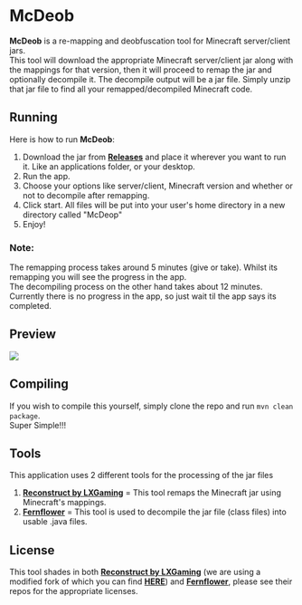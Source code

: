 # McDeob
**McDeob** is a re-mapping and deobfuscation tool for Minecraft server/client jars.   
This tool will download the appropriate Minecraft server/client jar along with the mappings for that version, 
then it will proceed to remap the jar and optionally decompile it. The decompile output will be a jar file.
Simply unzip that jar file to find all your remapped/decompiled Minecraft code.

## Running
Here is how to run **McDeob**:
1) Download the jar from [**Releases**](https://github.com/ShaneBeeStudios/McDeob/releases) and place it wherever you want to run it. Like an applications folder, or your desktop.
2) Run the app.
3) Choose your options like server/client, Minecraft version and whether or not to decompile after remapping.
4) Click start. All files will be put into your user's home directory in a new directory called "McDeop"
5) Enjoy!
### Note:
The remapping process takes around 5 minutes (give or take). Whilst its remapping you will see the progress in the app.   
The decompiling process on the other hand takes about 12 minutes. Currently there is no progress in the app, so just wait til the app says its completed. 

## Preview
![](https://i.imgur.com/eOSuIGr.png)

## Compiling
If you wish to compile this yourself, simply clone the repo and run `mvn clean package`.   
Super Simple!!!

## Tools
This application uses 2 different tools for the processing of the jar files
1) [**Reconstruct by LXGaming**](https://github.com/LXGaming/Reconstruct) = This tool remaps the Minecraft jar using Minecraft's mappings. 
2) [**Fernflower**](https://github.com/fesh0r/fernflower) = This tool is used to decompile the jar file (class files) into usable .java files.

## License
This tool shades in both [**Reconstruct by LXGaming**](https://github.com/LXGaming/Reconstruct) (we are using a modified fork of which you can find [**HERE**](https://github.com/ShaneBeeStudios/Reconstruct)) and [**Fernflower**](https://github.com/fesh0r/fernflower),
please see their repos for the appropriate licenses. 
